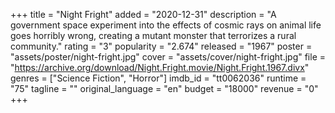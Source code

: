 +++
title = "Night Fright"
added = "2020-12-31"
description = "A government space experiment into the effects of cosmic rays on animal life goes horribly wrong, creating a mutant monster that terrorizes a rural community."
rating = "3"
popularity = "2.674"
released = "1967"
poster = "assets/poster/night-fright.jpg"
cover = "assets/cover/night-fright.jpg"
file = "https://archive.org/download/Night.Fright.movie/Night.Fright.1967.divx"
genres = ["Science Fiction", "Horror"]
imdb_id = "tt0062036"
runtime = "75"
tagline = ""
original_language = "en"
budget = "18000"
revenue = "0"
+++